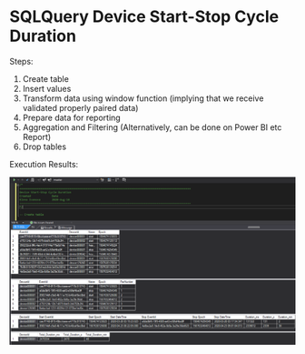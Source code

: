 # SQLQuery Device Start-Stop Cycle Duration

Steps:

1.	Create table
2.	Insert values
3.	Transform data using window function (implying that we receive validated properly paired data)
4.	Prepare data for reporting
5.	Aggregation and Filtering (Alternatively, can be done on Power BI etc Report)
6.	Drop tables 

Execution Results: 

![Image001](Image001.PNG)
